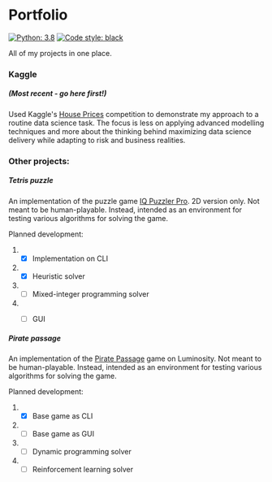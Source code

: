 # Portfolio
[![Python: 3.8](https://img.shields.io/badge/python-3.8-blue)](https://www.python.org/downloads/)
[![Code style: black](https://img.shields.io/badge/code%20style-black-000000.svg)](https://github.com/psf/black)

All of my projects in one place.

### Kaggle
##### (Most recent - go here first!)

Used Kaggle's [House Prices](https://www.kaggle.com/competitions/house-prices-advanced-regression-techniques/data) competition to demonstrate my approach to a routine data science task. The focus is less on applying advanced modelling techniques and more about the thinking behind maximizing data science delivery while adapting to risk and business realities.



### Other projects:
##### _Tetris puzzle_
An implementation of the puzzle game [IQ Puzzler Pro](https://www.smartgames.eu/uk/one-player-games/iq-puzzler-pro). 2D version only.
Not meant to be human-playable. Instead, intended as an environment for testing various algorithms for solving the game.

Planned development:
1. - [X] Implementation on CLI
2. - [X] Heuristic solver
3. - [ ] Mixed-integer programming solver
4. - [ ] GUI


##### _Pirate passage_
An implementation of the [Pirate Passage](https://www.lumosity.com/app/v4/games/pirate-passage) game on Luminosity.
Not meant to be human-playable. Instead, intended as an environment for testing various algorithms for solving the game.

Planned development:
1. - [X] Base game as CLI
2. - [ ] Base game as GUI
3. - [ ] Dynamic programming solver
4. - [ ] Reinforcement learning solver

